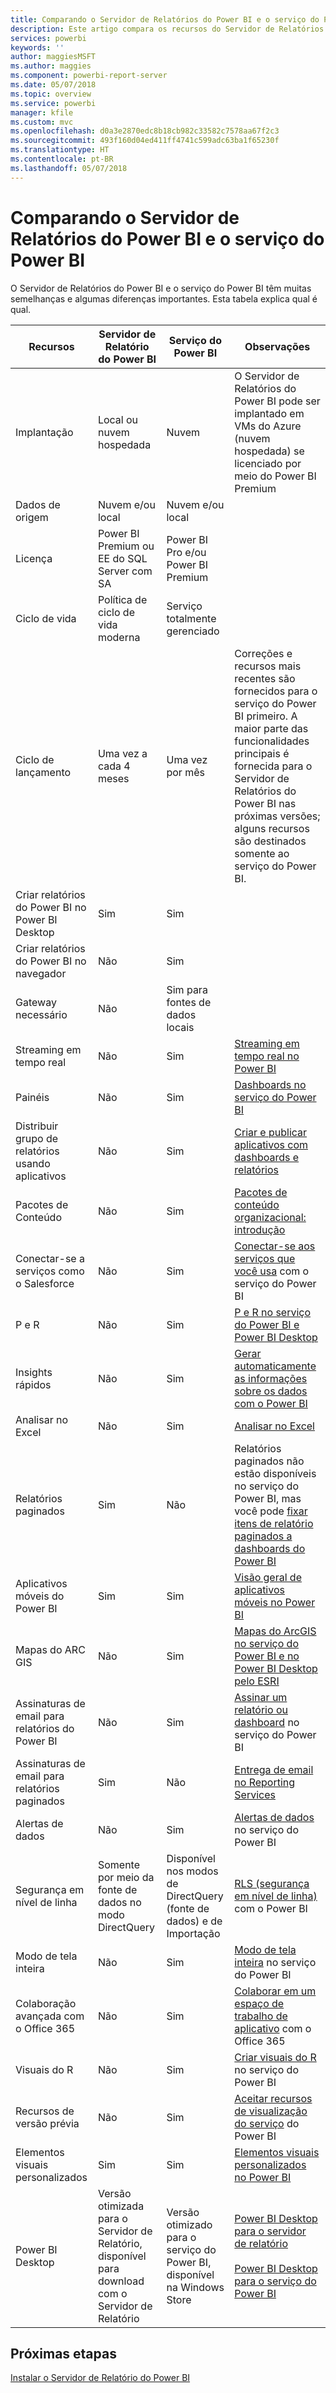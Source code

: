 ```yaml
---
title: Comparando o Servidor de Relatórios do Power BI e o serviço do Power BI
description: Este artigo compara os recursos do Servidor de Relatórios do Power BI e o serviço do Power BI.
services: powerbi
keywords: ''
author: maggiesMSFT
ms.author: maggies
ms.component: powerbi-report-server
ms.date: 05/07/2018
ms.topic: overview
ms.service: powerbi
manager: kfile
ms.custom: mvc
ms.openlocfilehash: d0a3e2870edc8b18cb982c33582c7578aa67f2c3
ms.sourcegitcommit: 493f160d04ed411ff4741c599adc63ba1f65230f
ms.translationtype: HT
ms.contentlocale: pt-BR
ms.lasthandoff: 05/07/2018
---
```

# <a name="comparing-power-bi-report-server-and-the-power-bi-service"></a>Comparando o Servidor de Relatórios do Power BI e o serviço do Power BI

O Servidor de Relatórios do Power BI e o serviço do Power BI têm muitas semelhanças e algumas diferenças importantes. Esta tabela explica qual é qual.

| Recursos | Servidor de Relatório do Power BI | Serviço do Power BI | Observações
|---------|---------|---------|---------|
| Implantação | Local ou nuvem hospedada | Nuvem | O Servidor de Relatórios do Power BI pode ser implantado em VMs do Azure (nuvem hospedada) se licenciado por meio do Power BI Premium
| Dados de origem | Nuvem e/ou local | Nuvem e/ou local |  
| Licença | Power BI Premium ou EE do SQL Server com SA | Power BI Pro e/ou Power BI Premium |  
| Ciclo de vida | Política de ciclo de vida moderna | Serviço totalmente gerenciado |  
| Ciclo de lançamento | Uma vez a cada 4 meses | Uma vez por mês | Correções e recursos mais recentes são fornecidos para o serviço do Power BI primeiro. A maior parte das funcionalidades principais é fornecida para o Servidor de Relatórios do Power BI nas próximas versões; alguns recursos são destinados somente ao serviço do Power BI.
| Criar relatórios do Power BI no Power BI Desktop | Sim | Sim |  
| Criar relatórios do Power BI no navegador | Não | Sim |  
| Gateway necessário | Não | Sim para fontes de dados locais |  
| Streaming em tempo real | Não | Sim | [Streaming em tempo real no Power BI](../service-real-time-streaming.md)
| Painéis | Não | Sim | [Dashboards no serviço do Power BI](../service-dashboards.md) 
| Distribuir grupo de relatórios usando aplicativos | Não | Sim | [Criar e publicar aplicativos com dashboards e relatórios](../service-create-distribute-apps.md) 
| Pacotes de Conteúdo | Não | Sim | [Pacotes de conteúdo organizacional: introdução](../service-organizational-content-pack-introduction.md) 
| Conectar-se a serviços como o Salesforce | Não | Sim | [Conectar-se aos serviços que você usa](../service-connect-to-services.md) com o serviço do Power BI
| P e R | Não | Sim | [P e R no serviço do Power BI e Power BI Desktop](../power-bi-q-and-a.md) 
| Insights rápidos | Não | Sim | [Gerar automaticamente as informações sobre os dados com o Power BI](../service-insights.md) 
| Analisar no Excel | Não | Sim | [Analisar no Excel](../service-analyze-in-excel.md) 
| Relatórios paginados | Sim | Não | Relatórios paginados não estão disponíveis no serviço do Power BI, mas você pode [fixar itens de relatório paginados a dashboards do Power BI](https://docs.microsoft.com/sql/reporting-services/pin-reporting-services-items-to-power-bi-dashboards)
| Aplicativos móveis do Power BI | Sim | Sim | [Visão geral de aplicativos móveis no Power BI](../mobile-apps-for-mobile-devices.md) 
| Mapas do ARC GIS | Não | Sim | [Mapas do ArcGIS no serviço do Power BI e no Power BI Desktop pelo ESRI](../power-bi-visualization-arcgis.md)
| Assinaturas de email para relatórios do Power BI | Não | Sim | [Assinar um relatório ou dashboard](../service-report-subscribe.md) no serviço do Power BI 
| Assinaturas de email para relatórios paginados | Sim | Não | [Entrega de email no Reporting Services](https://docs.microsoft.com/sql/reporting-services/subscriptions/e-mail-delivery-in-reporting-services)  
| Alertas de dados | Não | Sim | [Alertas de dados](../service-set-data-alerts.md) no serviço do Power BI
| Segurança em nível de linha | Somente por meio da fonte de dados no modo DirectQuery | Disponível nos modos de DirectQuery (fonte de dados) e de Importação | [RLS (segurança em nível de linha)](../service-admin-rls.md) com o Power BI 
| Modo de tela inteira | Não | Sim | [Modo de tela inteira](../service-fullscreen-mode.md) no serviço do Power BI 
| Colaboração avançada com o Office 365 | Não | Sim | [Colaborar em um espaço de trabalho de aplicativo](../service-collaborate-power-bi-workspace.md) com o Office 365 
| Visuais do R | Não | Sim | [Criar visuais do R](../service-r-visuals.md) no serviço do Power BI  
| Recursos de versão prévia | Não | Sim | [Aceitar recursos de visualização do serviço](../service-preview-features.md) do Power BI 
| Elementos visuais personalizados | Sim | Sim | [Elementos visuais personalizados no Power BI](../power-bi-custom-visuals.md) 
| Power BI Desktop | Versão otimizada para o Servidor de Relatório, disponível para download com o Servidor de Relatório | Versão otimizado para o serviço do Power BI, disponível na Windows Store | [Power BI Desktop para o servidor de relatório](https://powerbi.microsoft.com/report-server/) <br><br> [Power BI Desktop para o serviço do Power BI](http://aka.ms/pbidesktopstore)

## <a name="next-steps"></a>Próximas etapas
[Instalar o Servidor de Relatório do Power BI](install-report-server.md)  



